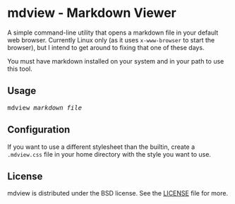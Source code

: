 mdview - Markdown Viewer
========================

A simple command-line utility that opens a markdown file in your default web browser. Currently Linux only (as it uses <code>x-www-browser</code> to start the browser), but I intend to get around to fixing that one of these days.

You must have markdown installed on your system and in your path to use this tool.

Usage
-----

<pre>
mdview <i>markdown_file</i>
</pre>

Configuration
-------------

If you want to use a different stylesheet than the builtin, create a <code>.mdview.css</code> file in your home directory with the style you want to use.

License
-------

mdview is distributed under the BSD license. See the [LICENSE](license) file for more.
